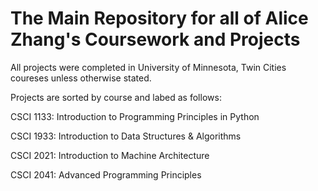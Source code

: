 # The Main Repository for all of Alice Zhang's Coursework and Projects

All projects were completed in University of Minnesota, Twin Cities coureses unless otherwise stated. 

Projects are sorted by course and labed as follows:

CSCI 1133: Introduction to Programming Principles in Python

CSCI 1933: Introduction to Data Structures & Algorithms

CSCI 2021: Introduction to Machine Architecture

CSCI 2041: Advanced Programming Principles
